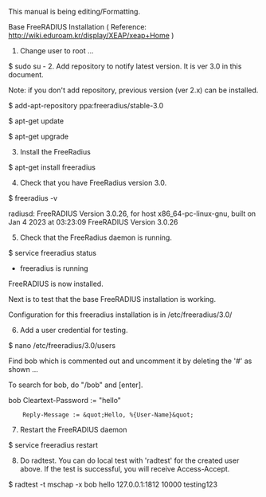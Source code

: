This manual is being editing/Formatting.

Base FreeRADIUS Installation
( Reference: http://wiki.eduroam.kr/display/XEAP/xeap+Home )

1. Change user to root ...

$ sudo su -
2. Add repository to notify latest version. It is ver 3.0 in this document.

Note: if you don&#39;t add repository, previous version (ver 2.x) can be installed.

$ add-apt-repository ppa:freeradius/stable-3.0

$ apt-get update

$ apt-get upgrade

3. Install the FreeRadius

$ apt-get install freeradius

4. Check that you have FreeRadius version 3.0.

$ freeradius -v

radiusd: FreeRADIUS Version 3.0.26, for host x86_64-pc-linux-gnu, built on Jan 4 2023
at 03:23:09
FreeRADIUS Version 3.0.26

5. Check that the FreeRadius daemon is running.

$ service freeradius status

  * freeradius is running

FreeRADIUS is now installed.

Next is to test that the base FreeRADIUS installation is working.

Configuration for this freeradius installation is in /etc/freeradius/3.0/

6. Add a user credential for testing.

$ nano /etc/freeradius/3.0/users

Find bob which is commented out and uncomment it by deleting the &#39;#&#39; as shown ...

To search for bob, do &quot;/bob&quot; and [enter].

bob Cleartext-Password := &quot;hello&quot;

        Reply-Message := &quot;Hello, %{User-Name}&quot;

7. Restart the FreeRADIUS daemon

$ service freeradius restart

8. Do radtest. You can do local test with &#39;radtest&#39; for the created user above. If the test is
successful, you will receive Access-Accept.

$ radtest -t mschap -x bob hello 127.0.0.1:1812 10000 testing123

